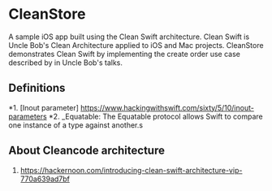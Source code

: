 # CleanStore



A sample iOS app built using the Clean Swift architecture. Clean Swift is Uncle Bob's Clean Architecture applied to iOS and Mac projects. CleanStore demonstrates Clean Swift by implementing the create order use case described by in Uncle Bob's talks.

## Definitions

*1. [Inout parameter] https://www.hackingwithswift.com/sixty/5/10/inout-parameters
*2. _Equatable: The Equatable protocol allows Swift to compare one instance of a type against another.s 

## About Cleancode architecture
1. https://hackernoon.com/introducing-clean-swift-architecture-vip-770a639ad7bf

